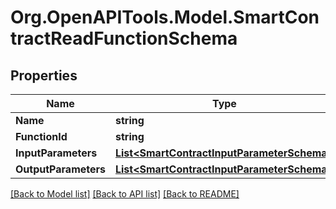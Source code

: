 
# Org.OpenAPITools.Model.SmartContractReadFunctionSchema

## Properties

Name | Type | Description | Notes
------------ | ------------- | ------------- | -------------
**Name** | **string** |  | [optional] 
**FunctionId** | **string** |  | [optional] 
**InputParameters** | [**List&lt;SmartContractInputParameterSchema&gt;**](SmartContractInputParameterSchema.md) |  | [optional] 
**OutputParameters** | [**List&lt;SmartContractInputParameterSchema&gt;**](SmartContractInputParameterSchema.md) |  | [optional] 

[[Back to Model list]](../README.md#documentation-for-models)
[[Back to API list]](../README.md#documentation-for-api-endpoints)
[[Back to README]](../README.md)

